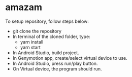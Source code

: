 # amazam

To setup repository, follow steps below:
- git clone the repository
- In terminal of the cloned folder, type:
  - yarn install
  - yarn start
- In Android Studio, build project.
- In Genymotion app, create/select virtual device to use.
- In Android Studio, press run/play button.
- On Virtual device, the program should run.
